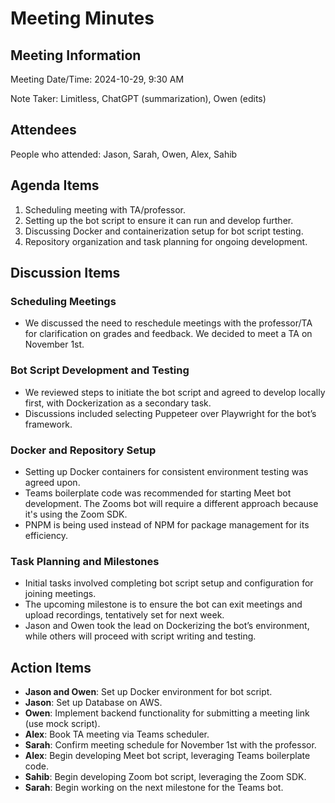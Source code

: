 # Meeting Minutes

## Meeting Information

Meeting Date/Time: 2024-10-29, 9:30 AM

Note Taker: Limitless, ChatGPT (summarization), Owen (edits)

## Attendees

People who attended: Jason, Sarah, Owen, Alex, Sahib

## Agenda Items

1. Scheduling meeting with TA/professor.
2. Setting up the bot script to ensure it can run and develop further.
3. Discussing Docker and containerization setup for bot script testing.
4. Repository organization and task planning for ongoing development.

## Discussion Items

### Scheduling Meetings

- We discussed the need to reschedule meetings with the professor/TA for clarification on grades and feedback. We decided to meet a TA on November 1st.

### Bot Script Development and Testing

- We reviewed steps to initiate the bot script and agreed to develop locally first, with Dockerization as a secondary task.
- Discussions included selecting Puppeteer over Playwright for the bot’s framework.

### Docker and Repository Setup

- Setting up Docker containers for consistent environment testing was agreed upon.
- Teams boilerplate code was recommended for starting Meet bot development. The Zooms bot will require a different approach because it's using the Zoom SDK.
- PNPM is being used instead of NPM for package management for its efficiency.

### Task Planning and Milestones

- Initial tasks involved completing bot script setup and configuration for joining meetings.
- The upcoming milestone is to ensure the bot can exit meetings and upload recordings, tentatively set for next week.
- Jason and Owen took the lead on Dockerizing the bot’s environment, while others will proceed with script writing and testing.

## Action Items

- **Jason and Owen**: Set up Docker environment for bot script.
- **Jason**: Set up Database on AWS.
- **Owen**: Implement backend functionality for submitting a meeting link (use mock script).
- **Alex**: Book TA meeting via Teams scheduler.
- **Sarah**: Confirm meeting schedule for November 1st with the professor.
- **Alex**: Begin developing Meet bot script, leveraging Teams boilerplate code.
- **Sahib**: Begin developing Zoom bot script, leveraging the Zoom SDK.
- **Sarah**: Begin working on the next milestone for the Teams bot.
